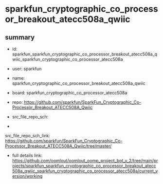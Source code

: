 # sparkfun_cryptographic_co_processor_breakout_atecc508a_qwiic
 
## summary 
* id: sparkfun_sparkfun_cryptographic_co_processor_breakout_atecc508a_qwiic_sparkfun_cryptographic_co_processor_atecc508a
* user: sparkfun
* name: sparkfun_cryptographic_co_processor_breakout_atecc508a_qwiic
* board: sparkfun_cryptographic_co_processor_atecc508a
* repo: https://github.com/sparkfun/SparkFun_Cryptographic_Co-Processor_Breakout_ATECC508A_Qwiic



* src_file_repo_sch: 
*
 src_file_repo_sch_link: https://github.com/sparkfun/SparkFun_Cryptographic_Co-Processor_Breakout_ATECC508A_Qwiic/tree/master/
* full details link: https://github.com/oomlout/oomlout_oomp_project_bot_v_2/tree/main/projects/sparkfun_sparkfun_cryptographic_co_processor_breakout_atecc508a_qwiic_sparkfun_cryptographic_co_processor_atecc508a/current_version/working  






